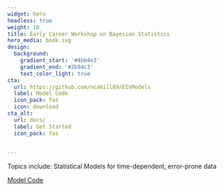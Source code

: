 ```yaml
---
widget: hero
headless: true
weight: 10
title: Early Career Workshop on Bayesian Statistics
hero_media: book.svg
design:
  background:
    gradient_start: '#4bb4e3'
    gradient_end: '#2b94c3'
    text_color_light: true
cta:
  url: https://github.com/ncahill89/EIVModels
  label: Model Code
  icon_pack: fas
  icon: download
cta_alt:
  url: docs/
  label: Get Started
  icon_pack: fas

  
---
```


Topics include: Statistical Models for time-dependent, error-prone data

<a class="github-button" href="https://github.com/ncahill89/EIVModels" data-icon="octicon-star" data-size="large" data-show-count="true" aria-label="Model Code">Model Code</a><script async defer src="https://buttons.github.io/buttons.js"></script>
